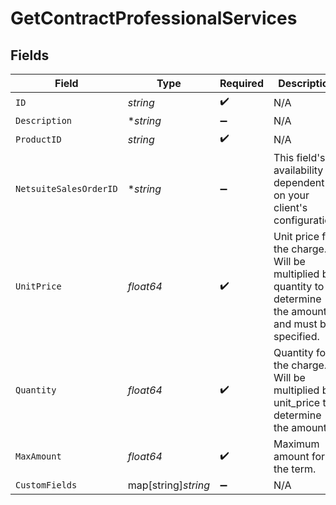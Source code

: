 # GetContractProfessionalServices


## Fields

| Field                                                                                                    | Type                                                                                                     | Required                                                                                                 | Description                                                                                              |
| -------------------------------------------------------------------------------------------------------- | -------------------------------------------------------------------------------------------------------- | -------------------------------------------------------------------------------------------------------- | -------------------------------------------------------------------------------------------------------- |
| `ID`                                                                                                     | *string*                                                                                                 | :heavy_check_mark:                                                                                       | N/A                                                                                                      |
| `Description`                                                                                            | **string*                                                                                                | :heavy_minus_sign:                                                                                       | N/A                                                                                                      |
| `ProductID`                                                                                              | *string*                                                                                                 | :heavy_check_mark:                                                                                       | N/A                                                                                                      |
| `NetsuiteSalesOrderID`                                                                                   | **string*                                                                                                | :heavy_minus_sign:                                                                                       | This field's availability is dependent on your client's configuration.                                   |
| `UnitPrice`                                                                                              | *float64*                                                                                                | :heavy_check_mark:                                                                                       | Unit price for the charge. Will be multiplied by quantity to determine the amount and must be specified. |
| `Quantity`                                                                                               | *float64*                                                                                                | :heavy_check_mark:                                                                                       | Quantity for the charge. Will be multiplied by unit_price to determine the amount.                       |
| `MaxAmount`                                                                                              | *float64*                                                                                                | :heavy_check_mark:                                                                                       | Maximum amount for the term.                                                                             |
| `CustomFields`                                                                                           | map[string]*string*                                                                                      | :heavy_minus_sign:                                                                                       | N/A                                                                                                      |